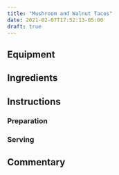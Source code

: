 ```yaml
---
title: "Mushroom and Walnut Tacos"
date: 2021-02-07T17:52:13-05:00
draft: true
---
```


## Equipment

## Ingredients

## Instructions

### Preparation

### Serving

## Commentary

